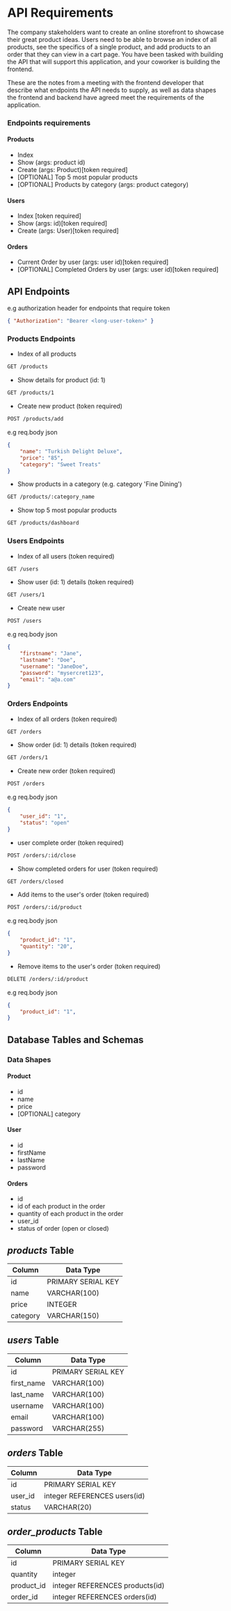 # API Requirements
The company stakeholders want to create an online storefront to showcase their great product ideas. Users need to be able to browse an index of all products, see the specifics of a single product, and add products to an order that they can view in a cart page. You have been tasked with building the API that will support this application, and your coworker is building the frontend.

These are the notes from a meeting with the frontend developer that describe what endpoints the API needs to supply, as well as data shapes the frontend and backend have agreed meet the requirements of the application. 

### Endpoints requirements
#### Products 
- Index 
- Show (args: product id)
- Create (args: Product)[token required]
- [OPTIONAL] Top 5 most popular products 
- [OPTIONAL] Products by category (args: product category)

#### Users
- Index [token required]
- Show (args: id)[token required]
- Create (args: User)[token required]

#### Orders
- Current Order by user (args: user id)[token required]
- [OPTIONAL] Completed Orders by user (args: user id)[token required]

## API Endpoints 

e.g authorization header for endpoints that require token
```json
{ "Authorization": "Bearer <long-user-token>" }
```

### Products Endpoints
* Index of all products

```sh
GET /products
```

* Show details for product (id: 1)

```sh
GET /products/1
```

* Create new product (token required)

```sh
POST /products/add
```
e.g req.body json

```json
{ 
    "name": "Turkish Delight Deluxe",
    "price": "85",
    "category": "Sweet Treats" 
}
```

* Show products in a category (e.g. category 'Fine Dining')

```sh
GET /products/:category_name
```

* Show top 5 most popular products

```sh
GET /products/dashboard
```

### Users Endpoints
* Index of all users (token required)

```sh
GET /users
```

* Show user (id: 1) details (token required)

```sh
GET /users/1
```

* Create new user

```sh
POST /users
```

e.g req.body json

```json
{ 
    "firstname": "Jane",
    "lastname": "Doe",
    "username": "JaneDoe",
    "password": "mysercret123",
    "email": "a@a.com"
}
```

### Orders Endpoints
* Index of all orders (token required)

```sh
GET /orders
```
* Show order (id: 1) details (token required)

```sh
GET /orders/1
```

* Create new order (token required)

```sh
POST /orders
```
e.g req.body json 

```json
{ 
    "user_id": "1",
    "status": "open"
}
```

* user complete order (token required)

```sh
POST /orders/:id/close
```

* Show completed orders for user (token required)

```sh
GET /orders/closed
```

* Add items to the user's order (token required)

```sh
POST /orders/:id/product
```

e.g req.body json 

```json
{ 
    "product_id": "1",
    "quantity": "20",
}
```

* Remove items to the user's order (token required)

```sh
DELETE /orders/:id/product
```

e.g req.body json 

```json
{ 
    "product_id": "1",
}
```

## Database Tables and Schemas

### Data Shapes
#### Product
-  id
- name
- price
- [OPTIONAL] category

#### User
- id
- firstName
- lastName
- password

#### Orders
- id
- id of each product in the order
- quantity of each product in the order
- user_id
- status of order (open or closed)

## *products* Table
| Column   | Data Type          |
| -------- | -----------        |
| id       | PRIMARY SERIAL KEY |
| name     | VARCHAR(100)       |
| price    | INTEGER            |
| category | VARCHAR(150)       |

## *users* Table
| Column          | Data Type           |
| -----------     | ------------------  |
| id              | PRIMARY SERIAL KEY  |
| first_name      |  VARCHAR(100)       |
| last_name       | VARCHAR(100)        |
| username        | VARCHAR(100)        |
| email           | VARCHAR(100)        |
| password        | VARCHAR(255)        |

## *orders* Table
| Column   | Data Type      |
| ---------| -----------    |
| id       | PRIMARY SERIAL KEY
| user_id  | integer REFERENCES users(id) 
| status   | VARCHAR(20)

## *order_products* Table
| Column      | Data Type      |
| ----------- | -----------    |
| id          | PRIMARY SERIAL KEY
| quantity    | integer
| product_id  | integer REFERENCES products(id) 
| order_id    | integer REFERENCES orders(id) 
